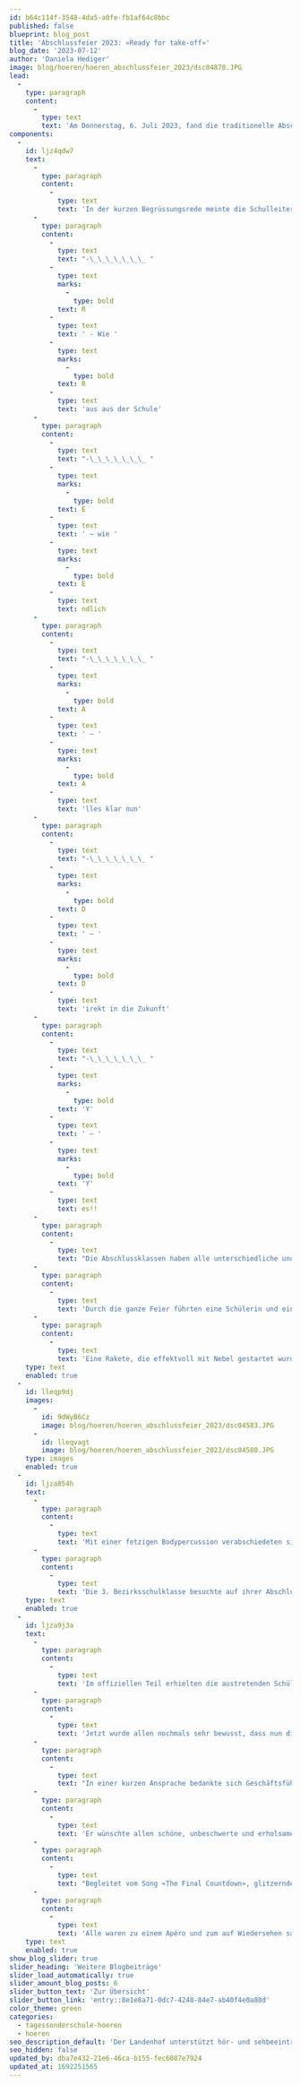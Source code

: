 ```yaml
---
id: b64c114f-3548-4da5-a0fe-fb1af64c8bbc
published: false
blueprint: blog_post
title: 'Abschlussfeier 2023: «Ready for take-off»'
blog_date: '2023-07-12'
author: 'Daniela Hediger'
image: blog/hoeren/hoeren_abschlussfeier_2023/dsc04878.JPG
lead:
  -
    type: paragraph
    content:
      -
        type: text
        text: 'Am Donnerstag, 6. Juli 2023, fand die traditionelle Abschlussfeier mit vielen Gästen statt.'
components:
  -
    id: ljz4qdw7
    text:
      -
        type: paragraph
        content:
          -
            type: text
            text: 'In der kurzen Begrüssungsrede meinte die Schulleiterin der Oberstufe, Frau Hediger, dass nun alle Schüler:innen der Abschlussklassen ready für das Leben nach dem Landenhof seien.'
      -
        type: paragraph
        content:
          -
            type: text
            text: "-\_\_\_\_\_\_\_ "
          -
            type: text
            marks:
              -
                type: bold
            text: R
          -
            type: text
            text: ' - Wie '
          -
            type: text
            marks:
              -
                type: bold
            text: R
          -
            type: text
            text: 'aus aus der Schule'
      -
        type: paragraph
        content:
          -
            type: text
            text: "-\_\_\_\_\_\_\_ "
          -
            type: text
            marks:
              -
                type: bold
            text: E
          -
            type: text
            text: ' – wie '
          -
            type: text
            marks:
              -
                type: bold
            text: E
          -
            type: text
            text: ndlich
      -
        type: paragraph
        content:
          -
            type: text
            text: "-\_\_\_\_\_\_\_ "
          -
            type: text
            marks:
              -
                type: bold
            text: A
          -
            type: text
            text: ' – '
          -
            type: text
            marks:
              -
                type: bold
            text: A
          -
            type: text
            text: 'lles klar nun'
      -
        type: paragraph
        content:
          -
            type: text
            text: "-\_\_\_\_\_\_\_ "
          -
            type: text
            marks:
              -
                type: bold
            text: D
          -
            type: text
            text: ' – '
          -
            type: text
            marks:
              -
                type: bold
            text: D
          -
            type: text
            text: 'irekt in die Zukunft'
      -
        type: paragraph
        content:
          -
            type: text
            text: "-\_\_\_\_\_\_\_ "
          -
            type: text
            marks:
              -
                type: bold
            text: 'Y'
          -
            type: text
            text: ' – '
          -
            type: text
            marks:
              -
                type: bold
            text: 'Y'
          -
            type: text
            text: es!!
      -
        type: paragraph
        content:
          -
            type: text
            text: "Die Abschlussklassen haben alle unterschiedliche und vielfältige Darbietungen präsentiert und einen Einblick in ihre Abschlussreisen gegeben.\_"
      -
        type: paragraph
        content:
          -
            type: text
            text: 'Durch die ganze Feier führten eine Schülerin und ein Schüler. Als alles ready war, gaben sie die Bühne frei für die erste Klasse.'
      -
        type: paragraph
        content:
          -
            type: text
            text: 'Eine Rakete, die effektvoll mit Nebel gestartet wurde und stimmungsvolle beleuchtete Planetenlampen «entführten» das Publikum ins Universum der 3. Realschulklasse. Ein Schüler der Klasse moderierte charmant eine Weltall-Tagesschau und interviewte seine Klassenkolleg:innen. Gemäss ihren Aussagen konnten fast alle in ihren Traumberufen eine Lehrstelle finden. Auf ihrer Abschlussreise unternahmen sie wilde Achterbahnfahrten und liessen das Publikum mit den sehr professionell daherkommenden Filmaufnahmen wahrhaftig daran teilnehmen.'
    type: text
    enabled: true
  -
    id: lleqp9dj
    images:
      -
        id: 9dWyB6Cz
        image: blog/hoeren/hoeren_abschlussfeier_2023/dsc04583.JPG
      -
        id: lleqvagt
        image: blog/hoeren/hoeren_abschlussfeier_2023/dsc04580.JPG
    type: images
    enabled: true
  -
    id: ljza854h
    text:
      -
        type: paragraph
        content:
          -
            type: text
            text: 'Mit einer fetzigen Bodypercussion verabschiedeten sich die 3. Sekler, unterstützt von ihren Klassenkolleg:innen der 2. Sek. Das Publikum erfuhr, dass ihnen allen auf der Abschlussreise das Stand-up-Pad­deln einen riesigen Muskelkater beschert hatte.'
      -
        type: paragraph
        content:
          -
            type: text
            text: 'Die 3. Bezirksschulklasse besuchte auf ihrer Abschlussreise die Stadt Verona und präsentierte auf witzige Art einen Einblick in eine ziemlich chaotische Theaterprobe. Die Schüler:innen übten darin die Hochzeitsnacht von Julia und Romeo, welche in einem Duell endete. Die Darbietung war mehr amüsant als dramatisch!'
    type: text
    enabled: true
  -
    id: ljza9j3a
    text:
      -
        type: paragraph
        content:
          -
            type: text
            text: 'Im offiziellen Teil erhielten die austretenden Schüler:innen ihre Zeugnisse von den Klassenlehrpersonen und eine Rose von der Schulleitung überreicht. Auch das Brückenjahr wurde von ihrem Klassenlehrer verabschiedet. Eine Schülerin hielt eine eindrückliche und berührende Abschiedsrede, in der sie sich bei allen sehr bedankte, welche sie durch all ihre Schuljahre am Landenhof unterstützt und begleitet hatten.'
      -
        type: paragraph
        content:
          -
            type: text
            text: 'Jetzt wurde allen nochmals sehr bewusst, dass nun die obligatorische Schulzeit zu Ende ist.'
      -
        type: paragraph
        content:
          -
            type: text
            text: "In einer kurzen Ansprache bedankte sich Geschäftsführer Stefan Buchmüller herzlich bei allen, die die Schule im vergangenen Schuljahr in irgendeiner Form mitgestaltet, mitgetragen oder unterstützt hatten: bei den Schüler:innen, Eltern und allen Mitarbeitenden. \_"
      -
        type: paragraph
        content:
          -
            type: text
            text: 'Er wünschte allen schöne, unbeschwerte und erholsame Sommerferien und den austretenden Schüler:innen einen guten Start im neuem Lebensabschnitt.'
      -
        type: paragraph
        content:
          -
            type: text
            text: "Begleitet vom Song «The Final Countdown», glitzernden Konfettistreifen und Nebelschwaden verliessen die Schüler:innen der Abschlussklassen die Turnhalle und die stimmungsvolle Feier war leider schon zu Ende. \_"
      -
        type: paragraph
        content:
          -
            type: text
            text: 'Alle waren zu einem Apéro und zum auf Wiedersehen sagen auf den Pausenplatz eingeladen.'
    type: text
    enabled: true
show_blog_slider: true
slider_heading: 'Weitere Blogbeiträge'
slider_load_automatically: true
slider_amount_blog_posts: 6
slider_button_text: 'Zur Übersicht'
slider_button_link: 'entry::8e1e8a71-0dc7-4248-84e7-ab40f4e0a88d'
color_theme: green
categories:
  - tagessonderschule-hoeren
  - hoeren
seo_description_default: 'Der Landenhof unterstützt hör- und sehbeeinträchtigte Kinder & Jugendliche in ihrem selbstbestimmten Leben durch Förderung ihrer Fähigkeiten & Entwicklung'
seo_hidden: false
updated_by: dba7e432-21e6-46ca-b155-fec6087e7924
updated_at: 1692251565
---
```

